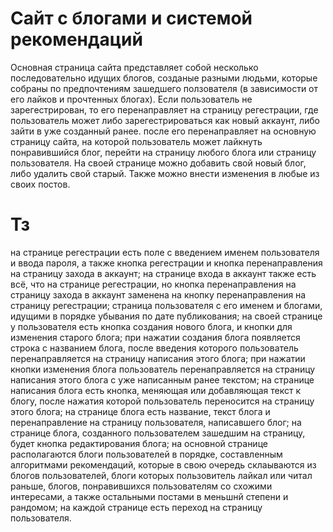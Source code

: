 # Сайт с блогами и системой рекомендаций
Основная страница сайта представляет собой несколько последовательно идущих блогов, созданые разными людьми, которые собраны по предпочтениям зашедшего ползователя (в зависимости от его лайков и прочтенных блогах). Если пользователь не зарегестрирован, то его перенаправляет на страницу регестрации, где пользователь может либо зарегестрироваться как новый аккаунт, либо зайти в уже созданный ранее. после его перенаправляет на основную страницу сайта, на которой пользователь может лайкнуть понравившийся блог, перейти на страницу любого блога или страницу пользователя. На своей странице можно добавить свой новый блог, либо удалить свой старый. Также можно внести изменения в любые из своих постов.
# Тз
на странице регестрации есть поле с введением именем пользователя и ввода пароля, а также кнопка регестрации и кнопка перенаправления на страницу захода в аккаунт; на странице входа в аккаунт также есть всё, что на странице регестрации, но кнопка перенаправления на страницу захода в аккаунт заменена на кнопку перенаправления на страницу регестрации; страница пользователя с его именем и блогами, идущими в порядке убывания по дате публикования; на своей странице у пользователя есть кнопка создания нового блога, и кнопки для изменения старого блога; при нажатии создания блога появляется строка с названием блога, после введения которого пользователь перенаправляется на страницу написания этого блога; при нажатии кнопки изменения блога пользователь перенаправляется на страницу написания этого блога с уже написанным ранее текстом; на странице написания блога есть кнопка, меняющая или добавляющая текст к блогу, после нажатия которой пользователь переносится на страницу этого блога; на странице блога есть название, текст блога и перенаправление на страницу пользователя, написавшего блог; на странице блога, созданного пользователем зашедшим на страницу, будет кнопка редактирования блога; на основной странице располагаются блоги пользователей в порядке, составленным алгоритмами рекомендаций, которые в свою очередь склаываются из блогов пользователей, блоги которых пользовитель лайкал или читал раньше, блогов, понравившихся пользователям со схожими интересами, а также остальными постами в меньшнй степени и рандомом; на каждой странице есть переход на страницу пользователя.
